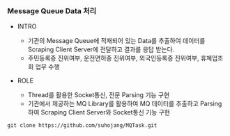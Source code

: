 ### Message Queue Data 처리

+ INTRO
  + 기관의 Message Queue에 적재되어 있는 Data를 추출하여 데이터를 Scraping Client Server에 전달하고 결과를 응답 받는다.
  + 주민등록증 진위여부, 운전면허증 진위여부, 외국인등록증 진위여부, 휴쳬업조회 업무 수행
  
+ ROLE
  + Thread를 활용한 Socket통신, 전문 Parsing 기능 구현
  + 기관에서 제공하는 MQ Library를 활용하여 MQ 데이터를 추출하고 Parsing하여 Scraping Client Server와 Socket통신 기능 구현
```
git clone https://github.com/suhojang/MQTask.git
```

